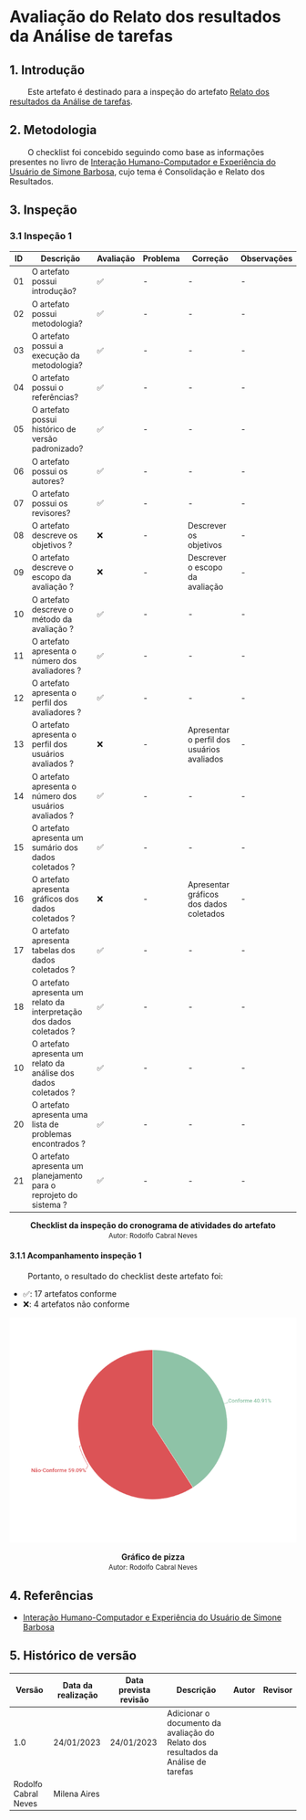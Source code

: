 # Avaliação do Relato dos resultados da Análise de tarefas

## 1. Introdução

&emsp;&emsp; Este artefato é destinado para a inspeção do artefato [Relato dos resultados da Análise de tarefas](../DesignAvalDesenv/nivel1/AnaliseTarefass/ResultadoAnaTarefas.md).

## 2. Metodologia

&emsp;&emsp; O checklist foi concebido seguindo como base as informações presentes no livro de [Interação Humano-Computador e Experiência do Usuário de Simone Barbosa](https://www.amazon.com.br/Intera%C3%A7%C3%A3o-Humano-Computador-Simone-Junqueira-Barbosa/dp/8535234187), cujo tema é Consolidação e Relato dos Resultados.

## 3. Inspeção

### 3.1 Inspeção 1

| ID | Descrição | Avaliação | Problema | Correção | Observações |
|----|-----------|-----------|----------|----------|-------------|
| 01 | O artefato possui introdução? | ✅ | - | - | - |
| 02 | O artefato possui metodologia? | ✅ | - | - | - |
| 03 | O artefato possui a execução da metodologia? | ✅ | - | - | - |
| 04 | O artefato possui o referências? |✅| - | - | - |
| 05 | O artefato possui histórico de versão padronizado? | ✅ | - | - | - |
| 06 | O artefato possui os autores? | ✅  | - | - | - |
| 07 | O artefato possui os revisores? | ✅  | - | - | - |
| 08 | O artefato descreve os objetivos ? | ❌ |- | Descrever os objetivos | - |
| 09 | O artefato descreve o escopo da avaliação ? | ❌ |- | Descrever o escopo da avaliação | - |
| 10 | O artefato descreve o método da avaliação ? | ✅ |- | - | - |
| 11 | O artefato apresenta o número dos avaliadores ? | ✅ |- | - | - |
| 12 | O artefato apresenta o perfil dos avaliadores ? | ✅ |- | - | - |
| 13 | O artefato apresenta o perfil dos usuários avaliados ? | ❌ |- | Apresentar o perfil dos usuários avaliados | - |
| 14 | O artefato apresenta o número dos usuários avaliados ? | ✅ |- | - | - |
| 15 | O artefato apresenta um sumário dos dados coletados ? | ✅ |- | - | - |
| 16 | O artefato apresenta gráficos dos dados coletados ? | ❌ |- | Apresentar gráficos dos dados coletados | - |
| 17 | O artefato apresenta tabelas dos dados coletados ? | ✅ |- | - | - |
| 18 | O artefato apresenta um relato da interpretação dos dados coletados ? | ✅ |- | - | - |
| 10 | O artefato apresenta um relato da análise dos dados coletados ? | ✅ |- | - | - |
| 20 | O artefato apresenta uma lista de problemas encontrados ? | ✅ |- | - | - |
| 21 | O artefato apresenta um planejamento para o reprojeto do sistema ? | ✅ |- | - | - |

<figcaption align='center'>
    <b>Checklist da inspeção do cronograma de atividades do artefato
</b>
        <br><small>Autor: Rodolfo Cabral Neves</small>
</figcaption> 

#### 3.1.1 Acompanhamento inspeção 1

&emsp;&emsp; Portanto, o resultado do checklist deste artefato foi:

  - ✅: 17 artefatos conforme
  - ❌: 4 artefatos não conforme

![imagem](../assets/graficos/GraficoPlanejamentoRelatoResultados.png)
<figcaption align='center'>
    <b>Gráfico de pizza</b>
        <br><small>Autor: Rodolfo Cabral Neves</small>
</figcaption>

## 4. Referências

 - [Interação Humano-Computador e Experiência do Usuário de Simone Barbosa](https:/www.amazon.com.br/Intera%C3%A7%C3%A3o-Humano-Computador-Simone-Junqueira-Barbosa/dp/8535234187)

## 5. Histórico de versão

| Versão | Data da realização | Data prevista revisão | Descrição | Autor | Revisor |
|--------|------|------|-----------|-------|---------|
| 1.0    | 24/01/2023 | 24/01/2023 | Adicionar o documento da avaliação do Relato dos resultados da Análise de tarefas
 | Rodolfo Cabral Neves | Milena Aires |